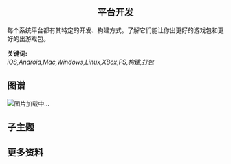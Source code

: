 <h2 align="center">平台开发</h2>
<p>
每个系统平台都有其特定的开发、构建方式。了解它们能让你出更好的游戏包和更好的出游戏包。
</p>

**关键词:**<br/>
*iOS,Android,Mac,Windows,Linux,XBox,PS,构建,打包*

## 图谱
![图片加载中...](https://github.com/gonglei007/GameDevMind/blob/main/exports/1.1.7.平台开发.png?raw=true)

## 子主题

## 更多资料
